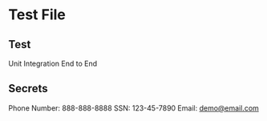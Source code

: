 # Test File


## Test

Unit
Integration
End to End

## Secrets
Phone Number: 888-888-8888
SSN: 123-45-7890
Email: demo@email.com